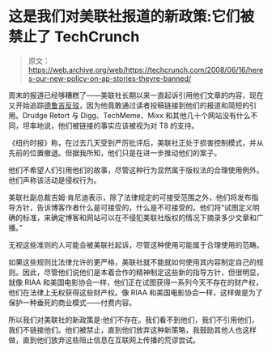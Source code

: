 # 这是我们对美联社报道的新政策:它们被禁止了 TechCrunch

> 原文：<https://web.archive.org/web/https://techcrunch.com/2008/06/16/heres-our-new-policy-on-ap-stories-theyre-banned/>

周末的报道已经够糟糕了——美联社长期以来一直起诉引用他们文章的内容，现在又开始追踪[德鲁吉反驳](https://web.archive.org/web/20230218162510/http://drudge.com/)，因为他竟敢通过读者投稿链接到他们的报道和简短的引用。Drudge Retort 与 Digg、TechMeme、Mixx 和其他几十个网站没有什么不同，坦率地说，他们被链接的事实应该被视为对 T8 的支持。

《纽约时报》称，在过去几天受到严厉批评后，美联社正处于损害控制模式，并从先前的位置撤退。但据我所知，他们只是在进一步推动他们的案子。

他们不希望人们引用他们的故事，尽管这种行为显然属于版权法的合理使用例外。他们声称该活动是侵权行为。

美联社副总裁吉姆·肯尼迪表示，除了法律规定的可接受范围之外，他们将发布指导方针，告诉博客作者什么是可接受的，什么是不可接受的。他们将“试图定义明确的标准，来确定博客和网站可以在不侵犯美联社版权的情况下摘录多少文章和广播。”

无视这些准则的人可能会被美联社起诉，尽管这种使用可能属于合理使用的范畴。

如果这些规则比法律允许的更严格，美联社就不能就如何使用其内容制定自己的规则。因此，尽管他们说他们是本着合作的精神制定这些新的指导方针，但很明显，就像 RIAA 和美国电影协会一样，他们正在试图获得一系列今天不存在的财产权，他们在法律上无权获得这些财产权。像 RIAA 和美国电影协会一样，这样做是为了保护一种垂死的商业模式——付费内容。

所以我们对美联社的新政策是:他们不存在。我们看不到他们，我们不引用他们，我们不链接他们。他们被禁止，直到他们放弃这种新策略，我鼓励其他人也这样做，直到他们放弃这些阻止信息在互联网上传播的荒谬尝试。